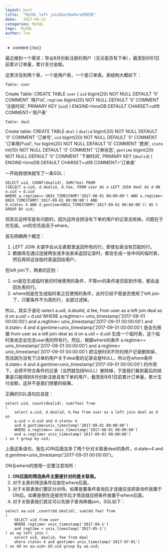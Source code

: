 ```yaml
---
layout: post
title:  "MySQL left join后on与where的区别"
date:   2017-09-12
categories: MySQL
tags:  MySQL
author: Tse
---
```


* content
{:toc}


最近接到一个需求：导出8月份新注册的用户（无论是否有下单），截至到9月1日前累计订单量，累计支付金额。

这里涉及到两个表，一个是用户表，一个是订单表。表结构大概如下：


	Table: user
Create Table: CREATE TABLE `user` (
	`uid` bigint(20) NOT NULL DEFAULT '0' COMMENT '用户id',
	`regtime` bigint(20) NOT NULL DEFAULT '0' COMMENT '注册时间',
	PRIMARY KEY (`uid`)
) ENGINE=InnoDB DEFAULT CHARSET=utf8 COMMENT='用户表'

	
	Table: deal
Create table: CREATE TABLE `deal` (
	`dealid` bigint(20) NOT NULL DEFAULT '0' COMMENT '订单号',
	`uid` bigint(20) NOT NULL DEFAULT '0' COMMENT '订单用户uid',
	`fee` bigint(20) NOT NULL DEFAULT '0' COMMENT '费用',
	`state` int(10) NOT NULL DEFAULT '0' COMMENT '订单状态',
	`gentime` bigint(20) NOT NULL DEFAULT '0' COMMENT '下单时间',
	PRIMARY KEY (`dealid`)
) ENGINE=InnoDB DEFAULT CHARSET=utf8 COMMENT='订单表'


一开始我很快就写了一条SQL：

```
SELECT uid, COUNT(dealid), SUM(fee) FROM 
(SELECT a.uid, d.dealid, d.fee, FROM user AS a LEFT JOIN deal AS d ON a.uid = d.uid
WHERE a.regtime>= UNIX_TIMESTAMP('2017-08-01 00:00:00') AND a.regtime< UNIX_TIMESTAMP('2017-09-01 00:00:00') AND
d.state= 4 AND d.gentime<UNIX_TIMESTAMP('2017-09-01 00:00:00')) AS t
GROUP BY uid;
```

但其实这样写是有问题的，因为这样会把没有下单的用户的记录去除掉。问题在于优先级，on的优先级高于where。

首先明确两个概念：

1. LEFT JOIN 关键字会从左表那里返回所有的行，即使右表没有匹配的行。
2. 数据库在通过连接两张或多张表来返回记录时，都会生成一张中间的临时表，然后再将这张临时表返回给用户。

在left join下，两者的区别：

1. on是在生成临时表的时候使用的条件，不管on的条件是否起到作用，都会返回左表的行。
2. where则是在生成临时表之后使用的条件，此时已经不管是否使用了left join了，只要条件不为真的行，全部过滤掉。

所以，其实子语句 select a.uid, d.dealid, d.fee, from user as a left join deal as d on a.uid = d.uid WHERE a.regtime>= unix_timestamp('2017-08-01 00:00:00') and a.regtime< unix_timestamp('2017-09-01 00:00:00') and
d.state= 4 and d.gentime<unix_timestamp('2017-09-01 00:00:00') 是会先根据 from user as a left join deal as d on a.uid = d.uid 生成一个临时表，这个临时表肯定会包含user表的所有行。然后，根据where的条件 a.regtime>= unix_timestamp('2017-08-01 00:00:00') and a.regtime< unix_timestamp('2017-09-01 00:00:00') 把注册时间不符的用户记录删除掉，而且因为没有下过单的用户关于deal表的记录会是NULL，所以在where条件 d.state= 4 and d.gentime<unix_timestamp('2017-09-01 00:00:00') 的作用下，会把不符合条件的记录（当然就包括NULL）删除掉，于是我们看到最后的结果是只能得到8月份新注册且有下单的用户，截至到9月1日前累计订单量，累计支付金额，这并不是我们想要的结果。

正确的SQL语句应该是：

```
select uid, count(dealid), sum(fee) from 
(
	select a.uid, d.dealid, d.fee from user as a left join deal as d on 
	a.uid = d.uid and d.state= 4
	and d.gentime<unix_timestamp('2017-09-01 00:00:00') 
	WHERE a.regtime>= unix_timestamp('2017-08-01 00:00:00')
	and a.regtime< unix_timestamp('2017-09-01 00:00:00')
) as t group by uid;
```
上面这条语句，我在JOIN后面加多了两个针对关联表deal的条件，d.state=4 and d.gentime<unix_timestamp('2017-09-01 00:00:00')。

ON与where的使用一定要注意场所：

1. **ON后面的筛选条件主要是针对的是关联表。**
2. 对于主表的筛选条件应放在where后面。
3. 对于关联表我们要区分对待。如果是要条件查询后才连接应该把查询件放置于ON后。如果是想在连接完毕后才筛选就应把条件放置于where后面。
4. 对于关联表我们其实可以先做子查询再做join，SQL如下：

```
select aa.uid ,count(dd.dealid), sum(dd.fee) from
(
	SELECT uid from user
	WHERE regtime> unix_timestamp('2017-04-1')
	and regtime < unix_timestamp('2017-05-1')
) as aa left join (
	select uid, dealid, fee from deal
	where state= 4 and gentime< unix_timestamp('2017-07-01')
) as dd on aa.uid= dd.uid group by aa.uid;
```